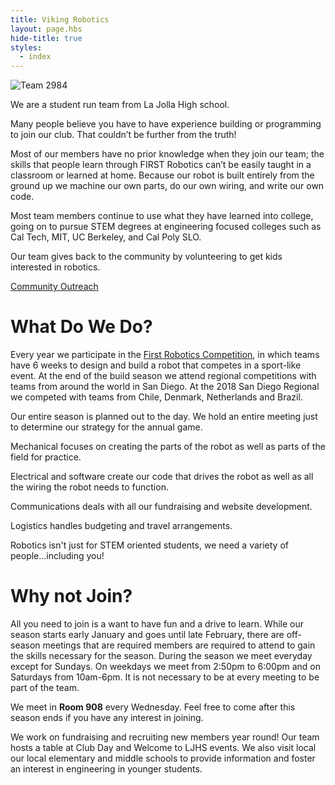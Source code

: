 ```yaml
---
title: Viking Robotics
layout: page.hbs
hide-title: true
styles:
  - index
---
```


![Team 2984](/images/team/team-photo-2018.jpg)

We are a student run team from La Jolla High school.

Many people believe you have to have experience building or programming to join our club. That couldn’t be further from the truth!

Most of our members have no prior knowledge when they join our team; the skills that people learn through FIRST Robotics can’t be easily taught in a classroom or learned at home. Because our robot is built entirely from the ground up we machine our own parts, do our own wiring, and write our own code.

Most team members continue to use what they have learned into college, going on to pursue STEM degrees at engineering focused colleges such as Cal Tech, MIT, UC Berkeley, and Cal Poly SLO.

Our team gives back to the community by volunteering to get kids interested in robotics.

 [Community Outreach](/community/)

# What Do We Do?

Every year we participate in the [First Robotics Competition](http://www.firstinspires.org/robotics/frc), in which teams have 6 weeks to design and build a robot that competes in a sport-like event. At the end of the build season we attend regional competitions with teams from around the world in San Diego. At the 2018 San Diego Regional we competed with teams from Chile, Denmark, Netherlands and Brazil.

Our entire season is planned out to the day. We hold an entire meeting just to determine our strategy for the annual game.

Mechanical focuses on creating the parts of the robot as well as parts of the field for practice.

Electrical and software create our code that drives the robot as well as all the wiring the robot needs to function.

Communications deals with all our fundraising and website development.

Logistics handles budgeting and travel arrangements.

Robotics isn't just for STEM oriented students, we need a variety of people...including you!

# Why not Join?

All you need to join is a want to have fun and a drive to learn. While our season starts early January and goes until late February, there are off-season meetings that are required members are required to attend to gain the skills necessary for the season. During the season we meet everyday except for Sundays. On weekdays we meet from 2:50pm to 6:00pm and on Saturdays from 10am-6pm. It is not necessary to be at every meeting to be part of the team.

We meet in <strong>Room 908</strong> every Wednesday. Feel free to come after this season ends if you have any interest in joining.

We work on fundraising and recruiting new members year round! Our team hosts a table at Club Day and Welcome to LJHS events. We also visit local our local elementary and middle schools to provide information and foster an interest in engineering in younger students.
